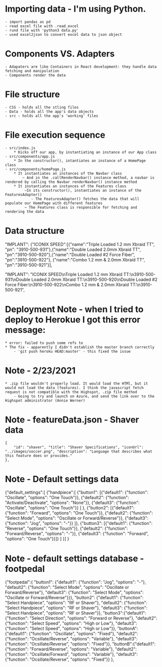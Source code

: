 # Importing data - I'm using Python.
    - import pandas as pd
    - read excel file with .read_excel
    - rund file with 'python3 data.py'
    - used excel2json to convert excel data to json object


# Components VS. Adapters
    - Adapaters are like Containers in React development: they handle data fetching and manipulation
    - Components render the data

# File structure 
    - CSS - holds all the stling files
    - Data - holds all the app's data objects
    - src - holds all the app's 'working' files

# File execution sequence 
    - src/index.js 
        * Kicks off our app, by instantiating an instance of our App class 
    - src/components/app.js
        * In the constructor(), intantiates an instance of a HomePage class
    - src/components/homePage.js 
        * It instantiates an instances of the Navbar class
            ~ And in the .callRenderNavbar() instance method, a navbar is rendered by calling the Navbar renderNavbar() instance method
        * It instantiates an instances of the Features class
             ~In its constructor(), instantiates an instance of the FeaturesAdapter()
                - The FeaturesAdapter() fetches the data that will populate our HomePage with different features
             ~ The Features class is responsible for fetching and rendering the data



# Data structure 
 "IMPLANT": {"ICONIX SPEED":[{"name":"Triple Loaded 1.2 mm Xbraid TT", "pn": "3910-500-931"},{"name":"Double Loaded 2.0mm Xbraid TT", "pn":"3910-500-920"},{"name":"Double Loaded #2 Force Fiber", "pn":"3910-500-922"}, {"name":"Combo 1.2 mm & 2.0mm Xbraid TT", "pn":"3910-500-921"}],

   "IMPLANT": "ICONIX SPEED\nTriple Loaded 1.2 mm Xbraid TT:\n3910-500-931\nDouble Loaded 2.0mm Xbraid TT:\n3910-500-920\nDouble Loaded #2 Force Fiber:\n3910-500-922\nCombo 1.2 mm & 2.0mm Xbraid TT:\n3910-500-921",

# Deployment Note - when I tried to deploy to Herokue I got this error message: 
    * error: failed to push some refs to
    * The fix - apparently I didn't establish the master branch correctly 
        - 'git push heroku HEAD:master' - this fixed the issue

# Note - 2/23/2021
    * .zip file wouldn't properly load. It would load the HTMl, but it would not load the data (features). I think the javascript fetch request is not compatible with the Highspot, .zip file method
        - Going to try and launch on Azure, and send the link over to the Highspot administrator (Annie Werner)

# Note - featureData.json - Shaver data

    {
        "id": "shaver", "title": "Shaver Specifications", "iconUrl": "../images/soccer.png", "description": "Language that describes what this feature does or provides."
    },

# Note - Default settings data
{"default_settings":[
    {"handpiece":[
        {"button1": 
            [{"default1": {"function": "Oscillate", "options": "One Touch"}}, {"default2": {"function": "Activate/Deactivate", "options": "None"}}, {"default3": {"function": "Oscillate", "options": "One Touch"}}
            ]
        },
        {"button2": 
            [{"default1": {"function": "Forward", "options": "One Touch"}}, {"default2": {"function": "Select Mode", "options": "Oscillate or Forward/Reverse"}}, {"default3": {"function": "Jog", "options": "-"}} ]}, 
        {"button3": 
            [{"default1": {"function": "Reverse", "options": "One Touch"}}, {"default2": {"function": "Forward/Reverse", "options": "-"}}, {"default3": {"function": "Forward", "options": "One Touch"}}]}
        ]
    }]
}

# Note - default settings database - footpedal
 {"footpedal":{
        "button1": {"default1": {"function": "Jog", "options": "-"}, "default2": {"function": "Select Mode", "options": "Oscillate or Forward/Reverse"}, "default3": {"function": "Select Mode", "options": "Oscillate or Forward/Reverse"}}}, 
        "button2": {"default1": {"function": "Select Handpiece", "options": "RF or Shaver"}, "default2": {"function": "Select Handpiece", "options": "RF or Shaver"}, "default3": {"function": "Select Handpiece", "options": "RF or Shaver"}},
        "button3":{"default1": {"function": "Select Direction", "options": "Forward or Reverse"}, "default2": {"function": "Select Speed", "options": "High or Low"}, "default3": {"function": "Select Speed", "options": "High or Low"}},
        "buttonA":{"default1": {"function": "Oscillate", "options": "Fixed"}, "default2": {"function": "Ocsillate/Reverse", "options": "Variable"}, "default3": {"function": "Ocsillate/Reverse", "options": "Fixed"}},
        "buttonB":{"default1": {"function": "Forward/Reverse", "options": "Variable"}, "default2": {"function": "Ocsillate/Forward", "options": "Variable"}, "default3": {"function": "Ocsillate/Reverse", "options": "Fixed"}}
    },